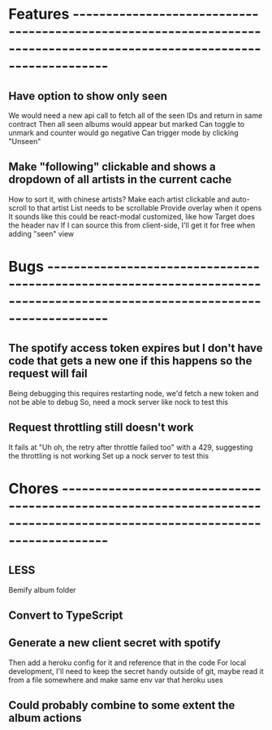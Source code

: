 # Features -----------------------------------------------------------------------------------------------------------------------

## Have option to show only seen
We would need a new api call to fetch all of the seen IDs and return in same contract
Then all seen albums would appear but marked
Can toggle to unmark and counter would go negative
Can trigger mode by clicking "Unseen"

## Make "following" clickable and shows a dropdown of all artists in the current cache
How to sort it, with chinese artists?
Make each artist clickable and auto-scroll to that artist
List needs to be scrollable
Provide overlay when it opens
It sounds like this could be react-modal customized, like how Target does the header nav
If I can source this from client-side, I'll get it for free when adding "seen" view


# Bugs ---------------------------------------------------------------------------------------------------------------------------

## The spotify access token expires but I don't have code that gets a new one if this happens so the request will fail
Being debugging this requires restarting node, we'd fetch a new token and not be able to debug
So, need a mock server like nock to test this

## Request throttling still doesn't work
It fails at "Uh oh, the retry after throttle failed too" with a 429, suggesting the throttling is not working
Set up a nock server to test this


# Chores -------------------------------------------------------------------------------------------------------------------------

## LESS
Bemify album folder

## Convert to TypeScript

## Generate a new client secret with spotify
Then add a heroku config for it and reference that in the code
For local development, I'll need to keep the secret handy outside of git, maybe read it from a file somewhere and make same env var that heroku uses

## Could probably combine to some extent the album actions

